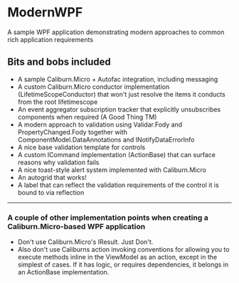 ModernWPF
=========

A sample WPF application demonstrating modern approaches to common rich application requirements

## Bits and bobs included

* A sample Caliburn.Micro + Autofac integration, including messaging
* A custom Caliburn.Micro conductor implementation (LifetimeScopeConductor) that won't just resolve the items it conducts from the root lifetimescope
* An event aggregator subscription tracker that explicitly unsubscribes components when required (A Good Thing TM)
* A modern approach to validation using Validar.Fody and PropertyChanged.Fody together with ComponentModel.DataAnnotations and INotifyDataErrorInfo
* A nice base validation template for controls
* A custom ICommand implementation (ActionBase) that can surface reasons why validation fails
* A nice toast-style alert system implemented with Caliburn.Micro
* An autogrid that works!
* A label that can reflect the validation requirements of the control it is bound to via reflection

* * * *

### A couple of other implementation points when creating a Caliburn.Micro-based WPF application

* Don't use Caliburn.Micro's IResult. Just Don't.
* Also don't use Caliburns action invoking conventions for allowing you to execute methods inline in the ViewModel as an action, except in the simplest of cases. If it has logic, or requires dependencies, it belongs in an ActionBase implementation.

